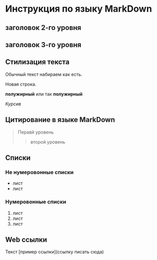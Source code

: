 # Инструкция по языку MarkDown

## заголовок 2-го уровня
## заголовок 3-го уровня

## Стилизация текста
Обычный текст набираем как есть.

Новая строка.

**полужирный** или так __полужирный__

*Курсив*

## Цитирование в языке MarkDown
>Перавй уровень
>>второй уровень

## Списки
### Не нумеровонные списки
* лист
* лист
### Нумеровонные списки
1. лист
2. лист
3. лист

## Web ссылки
Текст [пример ссылки](ссылку писать сюда)